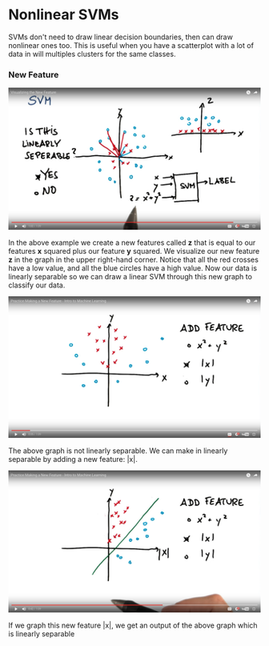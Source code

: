 # Nonlinear SVMs

SVMs don't need to draw linear decision boundaries, then can draw nonlinear ones too. This is useful when you have a scatterplot with a lot of data in will multiples clusters for the same classes.

### New Feature

![alt tag](newFeatureForSVM.png)

In the above example we create a new features called **z** that is equal to our features **x** squared plus our feature **y** squared. We visualize our new feature **z** in the graph in the upper right-hand corner. Notice that all the red crosses have a low value, and all the blue circles have a high value. Now our data is linearly separable so we can draw a linear SVM through this new graph to classify our data.

![alt tag](addNewFeatureForThisGraph.png)

The above graph is not linearly separable. We can make in linearly separable by adding a new feature: |x|.

![alt tag](newGraphAbsoluteX.png)

If we graph this new feature |x|, we get an output of the above graph which is linearly separable
